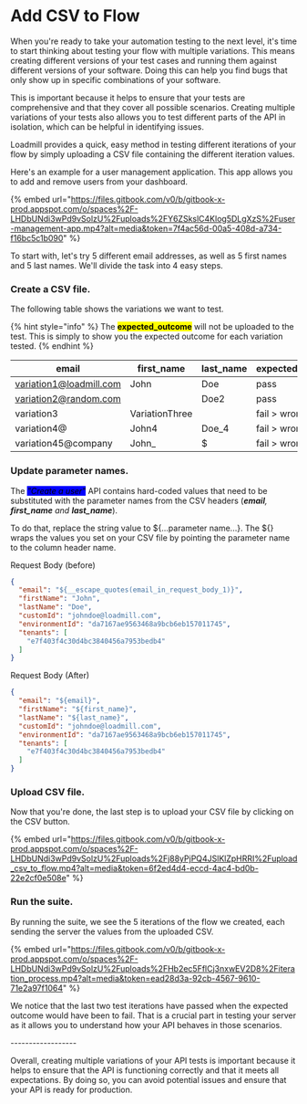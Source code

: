 # Add CSV to Flow

When you're ready to take your automation testing to the next level, it's time to start thinking about testing your flow with multiple variations. This means creating different versions of your test cases and running them against different versions of your software. Doing this can help you find bugs that only show up in specific combinations of your software.

This is important because it helps to ensure that your tests are comprehensive and that they cover all possible scenarios. Creating multiple variations of your tests also allows you to test different parts of the API in isolation, which can be helpful in identifying issues.

Loadmill provides a quick, easy method in testing different iterations of your flow by simply uploading a CSV file containing the different iteration values.

Here's an example for a user management application. This app allows you to add and remove users from your dashboard.

{% embed url="https://files.gitbook.com/v0/b/gitbook-x-prod.appspot.com/o/spaces%2F-LHDbUNdi3wPd9vSolzU%2Fuploads%2FY6ZSkslC4Klog5DLgXzS%2Fuser-management-app.mp4?alt=media&token=7f4ac56d-00a5-408d-a734-f16bc5c1b090" %}

To start with, let's try 5 different email addresses, as well as 5 first names and 5 last names. We'll divide the task into 4 easy steps.&#x20;

### Create a CSV file.

The following table shows the variations we want to test.

{% hint style="info" %}
The <mark style="background-color:yellow;">**expected\_outcome**</mark> will not be uploaded to the test. This is simply to show you the expected outcome for each variation tested.
{% endhint %}

| email                   | first\_name    | last\_name | expected\_outcome  |
| ----------------------- | -------------- | ---------- | ------------------ |
| variation1@loadmill.com | John           | Doe        | pass               |
| variation2@random.com   |                | Doe2       | pass               |
| variation3              | VariationThree |            | fail > wrong email |
| variation4@             | John4          | Doe\_4     | fail > wrong email |
| variation45@company     | John\_         | $          | fail > wrong email |

### Update parameter names.

The _<mark style="background-color:blue;">"Create a user"</mark>_ API contains hard-coded values that need to be substituted with the parameter names from the CSV headers (_**email**, **first\_name** and **last\_name**_).

To do that, replace the string value to ${...parameter name...}. The ${} wraps the values you set on your CSV file by pointing the parameter name to the column header name.

Request Body (before)

```json
{
  "email": "${__escape_quotes(email_in_request_body_1)}",
  "firstName": "John",
  "lastName": "Doe",
  "customId": "johndoe@loadmill.com",
  "environmentId": "da7167ae9563468a9bcb6eb157011745",
  "tenants": [
    "e7f403f4c30d4bc3840456a7953bedb4"
  ]
}
```

Request Body (After)

```json
{
  "email": "${email}",
  "firstName": "${first_name}",
  "lastName": "${last_name}",
  "customId": "johndoe@loadmill.com",
  "environmentId": "da7167ae9563468a9bcb6eb157011745",
  "tenants": [
    "e7f403f4c30d4bc3840456a7953bedb4"
  ]
}
```

### Upload CSV file.

Now that you're done, the last step is to upload your CSV file by clicking on the CSV button.

{% embed url="https://files.gitbook.com/v0/b/gitbook-x-prod.appspot.com/o/spaces%2F-LHDbUNdi3wPd9vSolzU%2Fuploads%2Fj88yPjPQ4JSlKlZpHRRI%2Fupload_csv_to_flow.mp4?alt=media&token=6f2ed4d4-eccd-4ac4-bd0b-22e2cf0e508e" %}

### Run the suite.

By running the suite, we see the 5 iterations of the flow we created, each sending the server the values from the uploaded CSV.

{% embed url="https://files.gitbook.com/v0/b/gitbook-x-prod.appspot.com/o/spaces%2F-LHDbUNdi3wPd9vSolzU%2Fuploads%2FHb2ec5FflCj3nxwEV2D8%2Fiteration_process.mp4?alt=media&token=ead28d3a-92cb-4567-9610-71e2a97f1064" %}

We notice that the last two test iterations have passed when the expected outcome would have been to fail. That is a crucial part in testing your server as it allows you to understand how your API behaves in those scenarios.

\------------------

Overall, creating multiple variations of your API tests is important because it helps to ensure that the API is functioning correctly and that it meets all expectations. By doing so, you can avoid potential issues and ensure that your API is ready for production.
